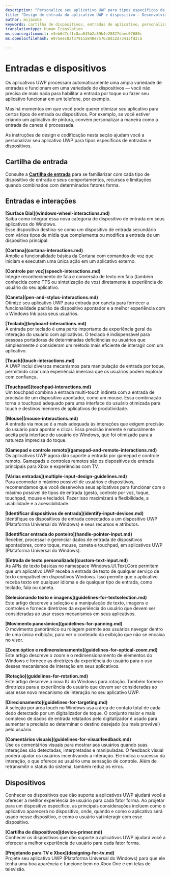 ```yaml
---
description: "Personalize seu aplicativo UWP para tipos específicos de entrada e dispositivos. Tire proveito dos comandos de voz e toque. Execute seus aplicativos no Xbox, telefone e até mesmo TV."
title: "Design de entrada do aplicativo UWP e dispositivo – Desenvolvimento de aplicativos do Windows"
author: mijacobs
keywords: cartilha de dispositivos, entradas de aplicativo, personalizar o aplicativo UWP
translationtype: Human Translation
ms.sourcegitcommit: e3eb6d7cf1c8aa045b2a89b4e20827daec07680c
ms.openlocfilehash: e975eec0af37915a848e757638d32d73413fd3ca

---
```

# Entradas e dispositivos

<link rel="stylesheet" href="https://az835927.vo.msecnd.net/sites/uwp/Resources/css/custom.css">

Os aplicativos UWP processam automaticamente uma ampla variedade de entradas e funcionam em uma variedade de dispositivos — você não precisa de mais nada para habilitar a entrada por toque ou fazer seu aplicativo funcionar em um telefone, por exemplo.

Mas há momentos em que você pode querer otimizar seu aplicativo para certos tipos de entrada ou dispositivos. Por exemplo, se você estiver criando um aplicativo de pintura, convém personalizar a maneira como a entrada de caneta é processada.

As instruções de design e codificação nesta seção ajudam você a personalizar seu aplicativo UWP para tipos específicos de entradas e dispositivos.

## Cartilha de entrada

Consulte a <b>[Cartilha de entrada](input-primer.md)</b> para se familiarizar com cada tipo de dispositivo de entrada e seus comportamentos, recursos e limitações quando combinados com determinados fatores forma.

## Entradas e interações

<div class="side-by-side">
<div class="side-by-side-content">
<p>
<b>[Surface Dial](windows-wheel-interactions.md)</b><br/>
Saiba como integrar essa nova categoria de dispositivo de entrada em seus aplicativos do Windows.</br>
Esse dispositivo destina-se como um dispositivo de entrada secundário com vários tipos de mídia que complementa ou modifica a entrada de um dispositivo principal.
</p>
</div>
</div>

<div class="side-by-side">
<div class="side-by-side-content">
<div class="side-by-side-content-left">
<p>
<b>[Cortana](cortana-interactions.md)</b><br/>
Amplie a funcionalidade básica da Cortana com comandos de voz que iniciam e executam uma única ação em um aplicativo externo.
</p>
</div>
<div class="side-by-side-content-right">
<p>
<b>[Controle por voz](speech-interactions.md)</b><br/>
Integre reconhecimento de fala e conversão de texto em fala (também conhecida como TTS ou sintetização de voz) diretamente à experiência do usuário do seu aplicativo.
</p>
</div>
</div>
</div>

<div class="side-by-side">
<div class="side-by-side-content">
<div class="side-by-side-content-left">
<p>
<b>[Caneta](pen-and-stylus-interactions.md)</b><br/>
Otimize seu aplicativo UWP para entrada por caneta para fornecer a funcionalidade padrão de dispositivo apontador e a melhor experiência com o Windows Ink para seus usuários.
</p>
</div>
<div class="side-by-side-content-right">
<p>
<b>[Teclado](keyboard-interactions.md)</b><br/>
A entrada por teclado é uma parte importante da experiência geral da interação do usuário com aplicativos. O teclado é indispensável para pessoas portadoras de determinadas deficiências ou usuários que simplesmente o consideram um método mais eficiente de interagir com um aplicativo.
</p>
</div>
</div>
</div>

<div class="side-by-side">
<div class="side-by-side-content">
<div class="side-by-side-content-left">
<p>
<b>[Touch](touch-interactions.md)</b><br/>
A UWP inclui diversos mecanismos para manipulação de entrada por toque, permitindo criar uma experiência imersiva que os usuários podem explorar com confiança.
</p>
</div>
<div class="side-by-side-content-right">
<p>
<b>[Touchpad](touchpad-interactions.md)</b><br/>
Um touchpad combina a entrada multi-touch indireta com a entrada de precisão de um dispositivo apontador, como um mouse. Essa combinação torna o touchpad adequado para uma interface do usuário otimizada para touch e destinos menores de aplicativos de produtividade.
</p>
</div>
</div>
</div>

<div class="side-by-side">
<div class="side-by-side-content">
<div class="side-by-side-content-left">
<p>
<b>[Mouse](mouse-interactions.md)</b><br/>
A entrada via mouse é a mais adequada às interações que exigem precisão do usuário para apontar e clicar. Essa precisão inerente é naturalmente aceita pela interface do usuário do Windows, que foi otimizado para a natureza imprecisa do toque.
</p>
</div>
<div class="side-by-side-content-right">
<p>
<b>[Gamepad e controle remoto](gamepad-and-remote-interactions.md)</b><br/>
Os aplicativos UWP agora dão suporte a entrada por gamepad e controle remoto. Gamepads e controles remotos são os dispositivos de entrada principais para Xbox e experiências com TV.
</p>
</div>
</div>
</div>

<div class="side-by-side">
<div class="side-by-side-content">
<p>
<b>[Várias entradas](multiple-input-design-guidelines.md)</b><br/>
Para acomodar o máximo possível de usuários e dispositivos, recomendamos que você desenvolva seus aplicativos para funcionar com o máximo possível de tipos de entrada (gesto, controle por voz, toque, touchpad, mouse e teclado). Fazer isso maximizará a flexibilidade, a usabilidade e a acessibilidade.
</p>
</div>
</div>

<div class="side-by-side">
<div class="side-by-side-content">
<div class="side-by-side-content-left">
<p>
<b>[Identificar dispositivos de entrada](identify-input-devices.md)</b><br/>
Identifique os dispositivos de entrada conectados a um dispositivo UWP (Plataforma Universal do Windows) e seus recursos e atributos.
</p>
</div>
<div class="side-by-side-content-right">
<p>
<b>[Identificar entrada do ponteiro](handle-pointer-input.md)</b><br/>
Receber, processar e gerenciar dados de entrada de dispositivos apontadores, como toque, mouse, caneta e touchpad, em aplicativos UWP (Plataforma Universal do Windows).
</p>
</div>
</div>
</div>

<div class="side-by-side">
<div class="side-by-side-content">
<div class="side-by-side-content-left">
<p><b>[Entrada de texto personalizado](custom-text-input.md)</b><br/>
As APIs de texto básicas no namespace Windows.UI.Text.Core permitem que um aplicativo UWP receba a entrada de texto de qualquer serviço de texto compatível em dispositivos Windows. Isso permite que o aplicativo receba texto em qualquer idioma e de qualquer tipo de entrada, como teclado, fala ou caneta.
</p>
</div>
<div class="side-by-side-content-right">
<p>
<b>[Selecionando texto e imagens](guidelines-for-textselection.md)</b><br/>
Este artigo descreve a seleção e a manipulação de texto, imagens e controles e fornece diretrizes da experiência do usuário que devem ser consideradas ao usar esses mecanismos em seus aplicativos.
</p>
</div>
</div>
</div>

<div class="side-by-side">
<div class="side-by-side-content">
<p>
<b>[Movimento panorâmico](guidelines-for-panning.md)</b><br/>
O movimento panorâmico ou rolagem permite aos usuários navegar dentro de uma única exibição, para ver o conteúdo da exibição que não se encaixa no visor.
</p>
</div>
</div>

<div class="side-by-side">
<div class="side-by-side-content">
<div class="side-by-side-content-left">
<p>
<b>[Zoom óptico e redimensionamento](guidelines-for-optical-zoom.md)</b><br/>
Este artigo descreve o zoom e o redimensionamento de elementos do Windows e fornece as diretrizes da experiência do usuário para o uso desses mecanismos de interação em seus aplicativos.
</p>
</div>
<div class="side-by-side-content-right">
<p>
<b>[Rotação](guidelines-for-rotation.md)</b><br/>
Este artigo descreve a nova IU do Windows para rotação. Também fornece diretrizes para a experiência do usuário que devem ser consideradas ao usar esse novo mecanismo de interação no seu aplicativo UWP.
</p>
</div>
</div>
</div>

<div class="side-by-side">
<div class="side-by-side-content">
<div class="side-by-side-content-left">
<p><b>[Direcionamento](guidelines-for-targeting.md)</b><br/>
A seleção por área touch no Windows usa a área de contato total de cada dedo detectado por um digitalizador de toque. O conjunto maior e mais complexo de dados de entrada relatados pelo digitalizador é usado para aumentar a precisão ao determinar o destino desejado (ou mais provável) pelo usuário.
</p>
</div>
<div class="side-by-side-content-right">
<p><b>[Comentários visuais](guidelines-for-visualfeedback.md)</b><br/>
Use os comentários visuais para mostrar aos usuários quando suas interações são detectadas, interpretadas e manipuladas. O feedback visual poderá ajudar os usuários incentivando a interação. Ele indica o sucesso da interação, o que oferece ao usuário uma sensação de controle. Além de retransmitir o status do sistema, também reduz os erros.
</p>
</div>
</div>
</div>

## Dispositivos

Conhecer os dispositivos que dão suporte a aplicativos UWP ajudará você a oferecer a melhor experiência de usuário para cada fator forma. Ao projetar para um dispositivo específico, as principais considerações incluem como o aplicativo aparecerá no dispositivo, onde, quando e como o aplicativo será usado nesse dispositivo, e como o usuário vai interagir com esse dispositivo.

<div class="side-by-side">
<div class="side-by-side-content">
  <div class="side-by-side-content-left">
<p><b>[Cartilha de dispositivos](device-primer.md)</b><br/>Conhecer os dispositivos que dão suporte a aplicativos UWP ajudará você a oferecer a melhor experiência de usuário para cada fator forma.
</p>
  </div>
  <div class="side-by-side-content-right">
<p><b>[Projetando para TV e Xbox](designing-for-tv.md)</b><br/>Projete seu aplicativo UWP (Plataforma Universal do Windows) para que ele tenha uma boa aparência e funcione bem no Xbox One e em telas de televisão.
</p>
  </div>
</div>
</div>



<!--HONumber=Nov16_HO1-->


